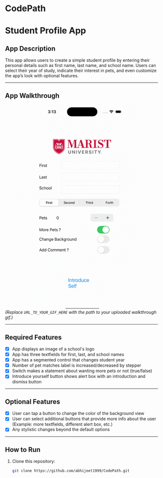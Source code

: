 # CodePath
# Student Profile App  

## App Description  
This app allows users to create a simple student profile by entering their personal details such as first name, last name, and school name. Users can select their year of study, indicate their interest in pets, and even customize the app’s look with optional features.  

---

## App Walkthrough  

![App Walkthrough](video.gif)  
*(Replace `URL_TO_YOUR_GIF_HERE` with the path to your uploaded walkthrough gif.)*  

---

## Required Features  

- [x] App displays an image of a school's logo  
- [x] App has three textfields for first, last, and school names  
- [x] App has a segmented control that changes student year  
- [x] Number of pet matches label is increased/decreased by stepper  
- [x] Switch makes a statement about wanting more pets or not (true/false)  
- [x] Introduce yourself button shows alert box with an introduction and dismiss button  

---

## Optional Features  

- [x] User can tap a button to change the color of the background view  
- [x] User can select additional buttons that provide more info about the user (Example: more textfields, different alert box, etc.)  
- [x] Any stylistic changes beyond the default options  

---

## How to Run  
1. Clone this repository:  
   ```bash
   git clone https://github.com/abhijeet1999/CodePath.git
